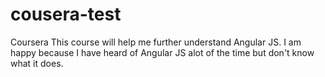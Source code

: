 # cousera-test
Coursera
This course will help me further understand Angular JS.
I am happy because I have heard of Angular JS alot of the time but don't know what it does.